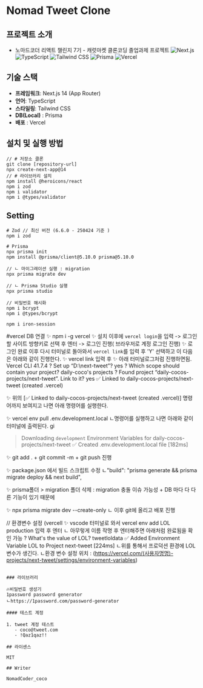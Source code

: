 # Nomad Tweet Clone

## 프로젝트 소개

- 노마드코더 리액트 챌린지 7기 - 캐럿마켓 클론코딩 졸업과제 프로젝트
  ![Next.js](https://img.shields.io/badge/Next.js-14-black)
  ![TypeScript](https://img.shields.io/badge/TypeScript-5.x-blue)
  ![Tailwind CSS](https://img.shields.io/badge/Tailwind-3.x-38bdf8)
  ![Prisma](https://www.prisma.io)
  ![Vercel](https://vercel.com)

## 기술 스택

- **프레임워크**: Next.js 14 (App Router)
- **언어**: TypeScript
- **스타일링**: Tailwind CSS
- **DB(Local)** : Prisma
- **배포** : Vercel

## 설치 및 실행 방법

```
// # 저장소 클론
git clone [repository-url]
npx create-next-app@14
// # 라이브러리 설치
npm install @heroicons/react
npm i zod
npm i validator
npm i @types/validator
```

## Setting

```
# Zod // 최신 버전 (6.6.0 - 250424 기준 )
npm i zod

# Prisma
npx prisma init
npm install @prisma/client@5.10.0 prisma@5.10.0

// ㄴ 마이그레이션 실행 : migration
npx prisma migrate dev

// ㄴ Prisma Studio 실행
npx prisma studio

// 비밀번호 해시화
npm i bcrypt
npm i @types/bcrypt

npm i iron-session

```

#vercel DB 연결
✨ npm i -g vercel
✨ 설치 이후에 `vercel login`을 입력 -> 로그인할 사이트 방향키로 선택 후 엔터 -> 로그인 진행( 브라우저로 계정 로그인 진행)
✨ 로그인 완료 이후 다시 터미널로 돌아와서 `vercel link`를 입력 후 'Y' 선택하고 이 다음은 아래와 같이 진행한다.
✨ vercel link 입력 후
✨ 아래 터미널로그처럼 진행하면됨.
Vercel CLI 41.7.4
? Set up “D:\next-tweet”? yes
? Which scope should contain your project? daily-coco's projects
? Found project “daily-cocos-projects/next-tweet”. Link to it? yes
✅ Linked to daily-cocos-projects/next-tweet (created .vercel)

✨ 위의 [✅ Linked to daily-cocos-projects/next-tweet (created .vercel)] 명령어까지 보여지고 나면 아래 명령어를 실행한다.

✨ vercel env pull .env.development.local
ㄴ명령어를 실행하고 나면 아래와 같이 터미널에 출력된다.
gi

> Downloading `development` Environment Variables for daily-cocos-projects/next-tweet
> ✅ Created .env.development.local file [182ms]

✨ git add . + git commit -m + git push 진행

✨ package.json 에서 빌드 스크립트 수정
ㄴ"build": "prisma generate && prisma migrate deploy && next build",

✨ prisma폴더 > migration 폴더 삭제
: migration 충돌 이슈 가능성 + DB 마다 다 다른 기능이 있기 때문에

✨ npx prisma migrate dev --create-only
ㄴ 이후 git에 올리고 배포 진행

// 환경변수 설정 (vercell
✨ vscode 터미널로 와서 vercel env add LOL production 입력 후 엔터
ㄴ 아무렇게 이름 작명 후 엔터해주면 아래처럼 완료됨을 확인 가능
? What's the value of LOL? tweetloldata
✅ Added Environment Variable LOL to Project next-tweet [224ms]
ㄴ위를 통해서 프로덕션 환경에 LOL 변수가 생긴다.
ㄴ환경 변수 설정 위치 : (https://vercel.com/(사용자명명)-projects/next-tweet/settings/environment-variables)

```

### 라이브러리

🔥비밀번호 생성기
1password password generator
ㄴhttps://1password.com/password-generator

#### 테스트 계정

1. tweet 계정 테스트
   - coco@tweet.com
   - !Qaz1qaz!!

## 라이센스

MIT

## Writer

NomadCoder_coco
```
